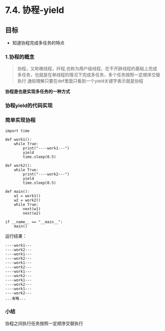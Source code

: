 # 7.4. 协程-yield

目标
--

*   知道协程完成多任务的特点

### 1.协程的概念

> 协程，又称微线程，纤程,也称为用户级线程，在不开辟线程的基础上完成多任务，也就是在单线程的情况下完成多任务，多个任务按照一定顺序交替执行 通俗理解只要在def里面只看到一个yield关键字表示就是协程

**协程是也是实现多任务的一种方式**

### 协程yield的代码实现

### 简单实现协程

    import time
    
    def work1():
        while True:
            print("----work1---")
            yield
            time.sleep(0.5)
    
    def work2():
        while True:
            print("----work2---")
            yield
            time.sleep(0.5)
    
    def main():
        w1 = work1()
        w2 = work2()
        while True:
            next(w1)
            next(w2)
    
    if __name__ == "__main__":
        main()


运行结果：

    ----work1---
    ----work2---
    ----work1---
    ----work2---
    ----work1---
    ----work2---
    ----work1---
    ----work2---
    ----work1---
    ----work2---
    ----work1---
    ----work2---
    ...省略...


### 小结

协程之间执行任务按照一定顺序交替执行